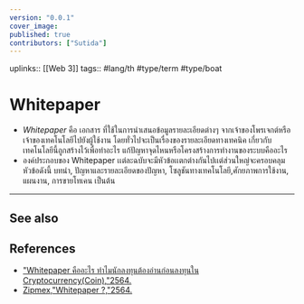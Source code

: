 ```yaml
---
version: "0.0.1"
cover_image:
published: true
contributors: ["Sutida"]
---
```

uplinks:: [[Web 3]]
tags:: #lang/th #type/term #type/boat 

# Whitepaper
- *Whitepaper* คือ เอกสาร ที่ใช้ในการนำเสนอข้อมูลรายละเอียดต่างๆ จากเจ้าของโพรเจกต์หรือเจ้าของเทคโนโลยีไปยังผู้ใช้งาน โดยทั่วไปจะเป็นเรื่องของรายละเอียดทางเทคนิค เกี่ยวกับเทคโนโลยีนี้ถูกสร้างไว้เพื่อทำอะไร แก้ปัญหาจุดไหนหรือโครงสร้างการทำงานของระบบคืออะไร
- องค์ประกอบของ Whitepaper เเต่ละฉบับจะมีหัวข้อเเตกต่างกันไปเเต่ส่วนใหญ่จะครอบคลุมหัวข้อดังนี้ บทนำ, ปัญหาและรายละเอียดของปัญหา, โซลูชันทางเทคโนโลยี,ศักยภาพการใช้งาน, แผนงาน, การขายโทเคน เป็นต้น

---
## See also
## References
- ["Whitepaper คืออะไร ทำไมนักลงทุนต้องอ่านก่อนลงทุนใน Cryptocurrency(Coin),"2564.](https://www.moneybuffalo.in.th/vocabulary/what-is-whitepaper)
- [Zipmex,"Whitepaper ?,"2564.](https://zipmex.com/th/glossary/whitepaper/)

